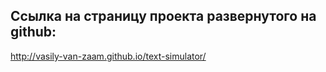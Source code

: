 ## Ссылка на страницу проекта развернутого на github:
http://vasily-van-zaam.github.io/text-simulator/

